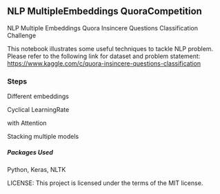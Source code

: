 ## NLP MultipleEmbeddings QuoraCompetition
NLP Multiple Embeddings Quora Insincere Questions Classification Challenge

This notebook illustrates some useful techniques to tackle NLP problem. 
Please refer to the following link for dataset and problem statement:
https://www.kaggle.com/c/quora-insincere-questions-classification

### Steps
Different embeddings

Cyclical LearningRate

with Attention

Stacking multiple models

##### Packages Used
Python, Keras, NLTK


LICENSE: This project is licensed under the terms of the MIT license.
